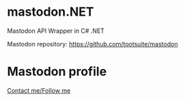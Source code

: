 # mastodon.NET
 Mastodon API Wrapper in C# .NET

 Mastodon repository: https://github.com/tootsuite/mastodon

# Mastodon profile
[Contact me/Follow me](https://mastodon.partipirate.org/@NicolasConstant)
